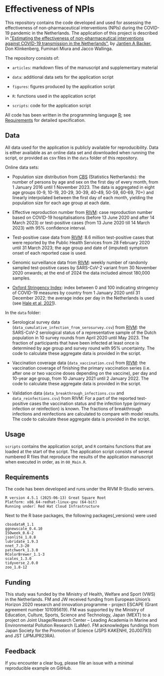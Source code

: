 # Effectiveness of NPIs

This repository contains the code developed and used for assessing the effectiveness of non-pharmaceutical interventions (NPIs) during the COVID-19 pandemic in the Netherlands. The application of this project is described in ["Estimating the effectiveness of non-pharmaceutical interventions against COVID-19 transmission in the Netherlands"](https://doi.org/10.1371/journal.pcbi.1013502), by [Jantien A Backer](mailto:jantien.backer@rivm.nl), Don Klinkenberg, Fuminari Miura and Jacco Wallinga. 

The repository consists of:

* `articles`: markdown files of the manuscript and supplementary material

* `data`: additional data sets for the application script

* `figures`: figures produced by the application script

* `R`: functions used in the application script

* `scripts`: code for the application script

All code has been written in the programming language [R](https://www.r-project.org/about.html); see [Requirements](#requirements) for detailed specification.

## Data

All data used for the application is publicly available for reproducibility. Data is either available as an online data set and downloaded when running the script, or provided as csv files in the `data` folder of this repository.

Online data sets:

* Population size distribution from [CBS](https://opendata.cbs.nl/#/CBS/nl/dataset/83482NED/table?dl=98643) (Statistics Netherlands): the number of persons by age and sex on the first day of every month, from 1 January 2016 until 1 November 2023. The data is aggregated in eight age groups (0-9, 10-19, 20-29, 30-39, 40-49, 50-59, 60-69, 70+) and linearly interpolated between the first day of each month, yielding the population size for each age group at each date.

* Effective reproduction number from [RIVM](https://data.rivm.nl/meta/srv/dut/catalog.search#/metadata/ed0699d1-c9d5-4436-8517-27eb993eab6e): case reproduction number based on COVID-19 hospitalisations (before 13 June 2020 and after 14 March 2023) or test-positive cases (from 13 June 2020 till 14 March 2023) with 95% confidence interval.

* Test-positive case data from [RIVM](https://data.rivm.nl/meta/srv/dut/catalog.search#/metadata/2c4357c8-76e4-4662-9574-1deb8a73f724): 8.6 million test-positive cases that were reported by the Public Health Services from 28 February 2020 until 31 March 2023; the age group and date of (imputed) symptom onset of each reported case is used.

* Genomic surveillance data from [RIVM](https://www.rivm.nl/corona/actueel/virusvarianten): weekly number of randomly sampled test-positive cases by SARS-CoV-2 variant from 30 November 2020 onwards; at the end of 2024 the data included almost 180,000 samples.

* [Oxford Stringency Index](https://github.com/OxCGRT): index between 0 and 100 indicating stringency of COVID-19 measures by country from 1 January 2020 until 31 December 2022; the average index per day in the Netherlands is used (see [Hale et al, 2021](https://doi.org/10.1038/s41562-021-01079-8)).


In the `data` folder:

* Serological survey data (`data_cumulative_infection_from_serosurvey.csv`) from [RIVM](https://www.rivm.nl/pienter-corona-onderzoek): the SARS-CoV-2 serological status of a representative sample of the Dutch population in 10 survey rounds from April 2020 until May 2023. The fraction of participants that have been infected at least once is determined by age group and survey round with 95% uncertainty. The code to calculate these aggregate data is provided in the script.

* Vaccination coverage data (`data_vaccination.csv`) from [RIVM](https://www.rivm.nl/corona/actueel/vaccinatiecijfers): the vaccination coverage of finishing the primary vaccination series (i.e. after one or two vaccine doses depending on the vaccine), per day and 10-year age group, from 10 January 2021 until 2 January 2022. The code to calculate these aggregate data is provided in the script.

* Validation data (`data_breakthrough_infections.csv` and `data_reinfections.csv`) from RIVM: For a part of the reported test-positive cases the vaccination status and the infection type (primary infection or reinfection) is known. The fractions of breakthrough infections and reinfections are calculated to compare with model results. The code to calculate these aggregate data is provided in the script.

## Usage

`scripts` contains the application script, and `R` contains functions that are loaded at the start of the script. The application script consists of several numbered R files that reproduce the results of the application manuscript when executed in order, as in `00_Main.R`.


## <a name = "requirements"></a> Requirements

The code has been developed and runs under the RIVM R-Studio servers.

```
R version 4.5.1 (2025-06-13) Great Square Root
Platform: x86_64-redhat-linux-gnu (64-bit)
Running under: Red Hat Cloud Infrastructure
```

Next to the R base packages, the following packages(_versions) were used

```
cbsodataR_1.1
ggnewscale_0.4.10
ISOweek_0.6-2
jsonlite_1.8.8
lubridate_1.9.3
nnet_7.3-20
patchwork_1.3.0
RColorBrewer_1.1-3
scales_1.3.0
tidyverse_2.0.0
zoo_1.8-12
```

## Funding

This study was funded by the Ministry of Health, Welfare and Sport (VWS) in the Netherlands. FM and JW received funding from European Union’s Horizon 2020 research and innovation programme - project ESCAPE (Grant agreement number 101095619). FM was supported by the Ministry of Education, Culture, Sports, Science and Technology, Japan (MEXT) to a project on Joint Usage/Research Center – Leading Academia in Marine and Environmental Pollution Research (LaMer). FM acknowledges fundings from Japan Society for the Promotion of Science (JSPS KAKENHI, 20J00793) and JST (JPMJPR23RA).

## Feedback

If you encounter a clear bug, please file an issue with a minimal reproducible example on GitHub.

